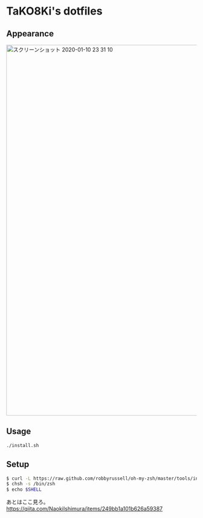 # TaKO8Ki's dotfiles
## Appearance

<img width="978" alt="スクリーンショット 2020-01-10 23 31 10" src="https://user-images.githubusercontent.com/41065217/72160648-ff3cae80-3401-11ea-87ed-54c19c1bd69f.png">

## Usage

```sh
./install.sh
```

## Setup

```sh
$ curl -L https://raw.github.com/robbyrussell/oh-my-zsh/master/tools/install.sh | sh
$ chsh -s /bin/zsh
$ echo $SHELL
```

あとはここ見ろ。https://qiita.com/NaokiIshimura/items/249bb1a101b626a59387
